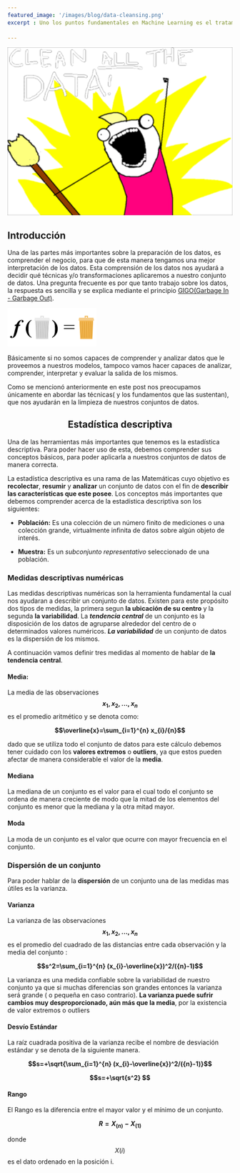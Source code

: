 ```yaml
---
featured_image: '/images/blog/data-cleansing.png'
excerpt : Uno los puntos fundamentales en Machine Learning es el tratamiento de los datos. En este Post veremos un poco de estadística descriptiva aplicada sobre nuestros datos y sus distribuciones. Además veremos por qué y cómo Normalizar nuestros datos. Veremos conversiones entre tipos de datos y por último veremos cómo detectar y eliminar los Outliers o valores atípicos de nuestro conjuntos de datos.

---
```


![](/images/blog/data-cleansing.png)

## Introducción
Una de las partes más importantes sobre la preparación de los datos, es comprender el negocio, para que de esta manera tengamos una mejor interpretación de los datos. Esta comprensión de los datos nos ayudará a decidir qué técnicas y/o transformaciones aplicaremos a nuestro conjunto de datos. Una pregunta frecuente es por que tanto trabajo sobre los datos, la respuesta es sencilla y se explica mediante el principio [GIGO(Garbage In - Garbage Out)](https://www.semantics3.com/blog/thoughts-on-the-gigo-principle-in-machine-learning-4fbd3af43dc4).

<img src="/images/blog/gigo.png" width="200"/>

Básicamente si no somos capaces de comprender y analizar datos que le proveemos a nuestros modelos, tampoco vamos hacer capaces de analizar, comprender, interpretar y evaluar la salida de los mismos.

Como se mencionó anteriormente en este post nos preocupamos únicamente en abordar las técnicas( y los fundamentos que las sustentan), que nos ayudarán en la limpieza de nuestros conjuntos de datos.   

## <center><strong>Estadística descriptiva</strong></center>

Una de las herramientas más importantes que tenemos es la estadística descriptiva. Para poder hacer uso de esta, debemos comprender sus conceptos básicos, para poder aplicarla a nuestros conjuntos de datos de manera correcta.

 La estadística descriptiva es una rama de las Matemáticas cuyo objetivo es **recolectar**, **resumir** y **analizar** un conjunto de datos con el fin de **describir las características que este posee**.
Los conceptos más importantes que debemos comprender acerca de la estadística descriptiva son los siguientes:

- **Población:** Es una colección de un número finito de mediciones o una colección grande, virtualmente infinita de datos sobre algún objeto de interés.

- **Muestra:** Es un *subconjunto representativo* seleccionado de una población.

### **Medidas descriptivas numéricas**

Las medidas descriptivas numéricas son la herramienta fundamental la cual nos ayudaran a describir un conjunto de datos.
Existen para este propósito dos tipos de medidas, la primera segun **la ubicación de su centro** y la segunda **la variabilidad**. La ***tendencia central*** de un conjunto es la disposición de los datos de agruparse alrededor del centro de o determinados valores numéricos. ***La variabilidad*** de un conjunto de datos es la dispersión de los mismos.

A continuación vamos definir tres medidas al momento de hablar de **la tendencia central**.

#### Media:

La media de las observaciones **$$x_1, x_2, ... , x_n$$** es el promedio aritmético y se denota como:

**$$\overline{x}=\sum_{i=1}^{n} x_{i}/{n}$$**

dado que se utiliza todo el conjunto de datos para este cálculo debemos tener cuidado con los **valores extremos** o **outliers**, ya que estos pueden afectar de manera considerable el valor de la **media**.

#### Mediana

La mediana de un conjunto es el valor para el cual todo el conjunto se ordena de manera creciente de modo que la mitad de los elementos del conjunto es menor que la mediana y la otra mitad mayor.

#### Moda
La moda de un conjunto es el valor que ocurre con mayor frecuencia en el conjunto.

### **Dispersión de un conjunto**

Para poder hablar de la **dispersión** de un conjunto una de las medidas mas útiles es la varianza.

#### Varianza

La varianza de las observaciones **$$x_1, x_2, ... , x_n$$** es el promedio del cuadrado de las distancias entre cada observación y la media del conjunto :

**$$s^2=\sum_{i=1}^{n} (x_{i}-\overline{x})^2/({n}-1)$$**

La varianza es una medida confiable sobre la variabilidad de nuestro conjunto ya que si muchas diferencias son grandes entonces la varianza será grande ( o pequeña en caso contrario). **La varianza puede sufrir cambios muy desproporcionado, aún más que la media**, por la existencia de valor extremos o outliers

#### Desvío Estándar

La raíz cuadrada positiva de la varianza recibe el nombre de desviación estándar y se denota de la siguiente manera.

**$$s=+\sqrt{\sum_{i=1}^{n} (x_{i}-\overline{x})^2/({n}-1)}$$**

 **$$s=+\sqrt{s^2} $$**


#### Rango

El Rango es la diferencia entre el mayor valor  y el mínimo de un conjunto.

**$$R=X_{(n)}-X_{(1)}$$**

donde $$X{(i)}$$ es el dato ordenado en la posición i.
